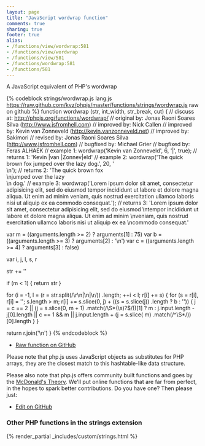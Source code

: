 ```yaml
---
layout: page
title: "JavaScript wordwrap function"
comments: true
sharing: true
footer: true
alias:
- /functions/view/wordwrap:581
- /functions/view/wordwrap
- /functions/view/581
- /functions/wordwrap:581
- /functions/581
---
```

<!-- Generated by Rakefile:build -->
A JavaScript equivalent of PHP's wordwrap

{% codeblock strings/wordwrap.js lang:js https://raw.github.com/kvz/phpjs/master/functions/strings/wordwrap.js raw on github %}
function wordwrap (str, int_width, str_break, cut) {
  //  discuss at: http://phpjs.org/functions/wordwrap/
  // original by: Jonas Raoni Soares Silva (http://www.jsfromhell.com)
  // improved by: Nick Callen
  // improved by: Kevin van Zonneveld (http://kevin.vanzonneveld.net)
  // improved by: Sakimori
  //  revised by: Jonas Raoni Soares Silva (http://www.jsfromhell.com)
  // bugfixed by: Michael Grier
  // bugfixed by: Feras ALHAEK
  //   example 1: wordwrap('Kevin van Zonneveld', 6, '|', true);
  //   returns 1: 'Kevin |van |Zonnev|eld'
  //   example 2: wordwrap('The quick brown fox jumped over the lazy dog.', 20, '<br />\n');
  //   returns 2: 'The quick brown fox <br />\njumped over the lazy<br />\n dog.'
  //   example 3: wordwrap('Lorem ipsum dolor sit amet, consectetur adipisicing elit, sed do eiusmod tempor incididunt ut labore et dolore magna aliqua. Ut enim ad minim veniam, quis nostrud exercitation ullamco laboris nisi ut aliquip ex ea commodo consequat.');
  //   returns 3: 'Lorem ipsum dolor sit amet, consectetur adipisicing elit, sed do eiusmod \ntempor incididunt ut labore et dolore magna aliqua. Ut enim ad minim \nveniam, quis nostrud exercitation ullamco laboris nisi ut aliquip ex ea \ncommodo consequat.'

  var m = ((arguments.length >= 2) ? arguments[1] : 75)
  var b = ((arguments.length >= 3) ? arguments[2] : '\n')
  var c = ((arguments.length >= 4) ? arguments[3] : false)

  var i, j, l, s, r

  str += ''

  if (m < 1) {
    return str
  }

  for (i = -1, l = (r = str.split(/\r\n|\n|\r/))
    .length; ++i < l; r[i] += s) {
    for (s = r[i], r[i] = ''; s.length > m; r[i] += s.slice(0, j) + ((s = s.slice(j))
        .length ? b : '')) {
      j = c == 2 || (j = s.slice(0, m + 1)
        .match(/\S*(\s)?$/))[1] ? m : j.input.length - j[0].length || c == 1 && m || j.input.length + (j = s.slice(
          m)
        .match(/^\S*/))[0].length
    }
  }

  return r.join('\n')
}
{% endcodeblock %}

 - [Raw function on GitHub](https://github.com/kvz/phpjs/blob/master/functions/strings/wordwrap.js)

Please note that php.js uses JavaScript objects as substitutes for PHP arrays, they are 
the closest match to this hashtable-like data structure. 

Please also note that php.js offers community built functions and goes by the 
[McDonald's Theory](https://medium.com/what-i-learned-building/9216e1c9da7d). We'll put online 
functions that are far from perfect, in the hopes to spark better contributions. 
Do you have one? Then please just: 

 - [Edit on GitHub](https://github.com/kvz/phpjs/edit/master/functions/strings/wordwrap.js)


### Other PHP functions in the strings extension
{% render_partial _includes/custom/strings.html %}
